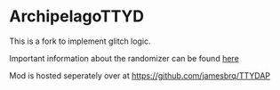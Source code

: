 # ArchipelagoTTYD

This is a fork to implement glitch logic.

Important information about the randomizer can be found [here](https://github.com/jamesbrq/ArchipelagoTTYD/blob/main/docs/en_Paper%20Mario%20The%20Thousand-Year%20Door.md)

Mod is hosted seperately over at https://github.com/jamesbrq/TTYDAP
